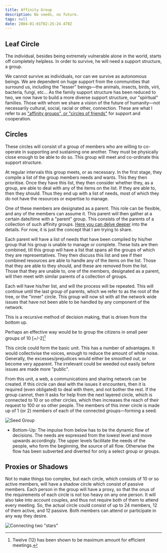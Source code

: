 ```yaml
---
title: Affinity Group
description: No seeds, no future.
tags: null
date: 2004-01-01T02:25:24.478Z
---
```


## Leaf Circle

The individual, besides being extremely vulnerable alone in the world, starts off completely helpless. In order to survive, he will need a support structure, a group.

We cannot survive as individuals, nor can we survive as autonomous beings. We are dependent on huge support from the communities that surround us, including the "lesser" beings&mdash;the animals, insects, birds, virii, bacteria, fungi, etc... As the family support structure has been reduced to two, we now have to build a more diverse support structure, our "spiritual" families. Those with whom we share a vision of the future of humanity&mdash;not necessarily cultural, social, racial or other, connection. These are what I refer to as ["affinity groups", or "circles of friends"](/posts/tol/final/05-form) for support and cooperation.

## Circles

These circles will consist of a group of members who are willing to co-operate in supporting and sustaining one another. They must be physically close enough to be able to do so. This group will meet and co-ordinate this support structure.

At regular intervals this group meets, or as necessary. In the first stage, they compile a list of the group members needs and wants. This they then prioritise. Once they have this list, they then consider whether they, as a group, are able to deal with any of the items on the list. If they are able to, then they should. Thus they end up with a list of needs, most of which they do not have the resources or expertise to manage.

One of these members are designated as a parent. This role can be flexible, and any of the members can assume it. This parent will then gather at a certain date/time with a "parent" group. This consists of the parents of a collection of such affinity groups. [Here you can delve deeper](/posts/tol/final/05-form) into the details. For now, it is just the concept that I am trying to share.

Each parent will have a list of needs that have been compiled by his/her group that his group is unable to manage or complete. These lists are then combined, till this group will have a list that spans all the groups of which they are representatives. They then discuss this list and see if their combined resources are able to handle any of the items on the list. Those that they are able to they should, and these are removed from the list. Those that they are unable to, one of the members, designated as a parent, will then meet with similar parents of a collection of groups.

Each will have his/her list, and will the process will be repeated. This will continue until the last group of parents, which we refer to as the root of the tree, or the "inner" circle. This group will now sit with all the network wide issues that have not been able to be handled by any component of the network.

This is a recursive method of decision making, that is driven from the bottom up.

Perhaps an effective way would be to group the citizens in small peer groups of 10 [+/-2][^1]

This circle could form the basic unit. This has a number of advantages. It would collectivise the voices, enough to reduce the amount of white noise. Generally, the excesses/prejudices would either be smoothed out, or become very apparent. The irrelevant could be weeded out easily before issues are made more "public".

From this unit, a web, a communications and sharing network can be created. If this circle can deal with the issues it encounters, then it is required (even obligated) to deal with them, and not bother the rest. If the group cannot, then it asks for help from the next layered circle, which is connected to 10 or so other circles, which then increases the reach of their request to 100 or so other people. The members of this inner circle is made up of 1 (or 2) members of each of the connected groups&mdash;forming a seed.

![Seed Group](/posts/img/tol/group_star.svg)

- Bottom-Up: The impulse from below has to be the dynamic flow of decisions. The needs are expressed from the lowest level and move upwards accordingly. The upper levels facilitate the needs of the people, who form the beginning, the source of all flow. Otherwise the flow has been subverted and diverted for only a select group or groups.

## Proxies or Shadows

Not to make things too complex, but each circle, which consists of 10 or so active members, will have a shadow circle which consist of passive members. Each person in the group will have a proxy, so that the onus of the requirements of each circle is not too heavy on any one person. It will also take into account couples, and thus not require both of them to attend every meeting. So, the actual circle could consist of up to 24 members, 12 of them active, and 12 passive. Both members can attend or participate in any way they desire.

![Connecting two "stars"](/posts/img/tol/group_connect.svg)

[^1]: Twelve (12) has been shown to be maximum amount for efficient meetings.
